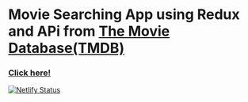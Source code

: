 <h1>Movie Searching App using Redux and APi from <a href="https://www.themoviedb.org/">The Movie Database(TMDB)</a></h1>
<h3><a href="https://prehm-movie-app.netlify.app">Click here!</a></h3>

[![Netlify Status](https://api.netlify.com/api/v1/badges/dad61f1f-b4e7-44f1-a4de-3e13e5f3cf9f/deploy-status)](https://app.netlify.com/sites/prehm-movie-app/deploys)
